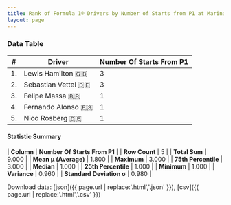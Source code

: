 ```yaml
---
title: Rank of Formula 1® Drivers by Number of Starts from P1 at Marina Bay Street Circuit
layout: page
---
```


<canvas id="chart" width="400" height="180"></canvas>
<script>
var data = {
    "datasets": [
        {
            "backgroundColor": [
                "#9C8E8D",
                "#9C8E8D",
                "#9C8E8D",
                "#9C8E8D",
                "#9C8E8D"
            ],
            "borderColor": [
                "#1D181E",
                "#1D181E",
                "#1D181E",
                "#1D181E",
                "#1D181E"
            ],
            "borderWidth": 1,
            "data": [
                3.0,
                3.0,
                1.0,
                1.0,
                1.0
            ],
            "label": "Number Of Starts From P1"
        }
    ],
    "labels": [
        "Lewis Hamilton",
        "Sebastian Vettel",
        "Felipe Massa",
        "Fernando Alonso",
        "Nico Rosberg"
    ]
};
var options = {
  legend: {
    display: false
  },
  scales: {
    xAxes: [{
      ticks: {
        beginAtZero: true,
        maxRotation: 180,
        display: window.innerWidth > 800
      }
    }],
    yAxes: [{
      ticks: {
        beginAtZero: true
      }
    }]
  },
  onResize: function(chart, size) {
    chart.options.scales.xAxes[0].ticks.display = size.width > 800;
  }
};
var chart = new Chart("chart", {
    data: data,
    type: 'bar',
    options: options
});
</script>



### Data Table

| # | Driver | Number Of Starts From P1 |
|--|--|--|
| 1. | Lewis Hamilton 🇬🇧 | 3 |
| 2. | Sebastian Vettel 🇩🇪 | 3 |
| 3. | Felipe Massa 🇧🇷 | 1 |
| 4. | Fernando Alonso 🇪🇸 | 1 |
| 5. | Nico Rosberg 🇩🇪 | 1 |

#### Statistic Summary

| **Column** | **Number Of Starts From P1** |
| **Row Count** | 5 |
| **Total Sum** | 9.000 |
| **Mean μ (Average)** | 1.800 |
| **Maximum** | 3.000 |
| **75th Percentile** | 3.000 |
| **Median** | 1.000 |
| **25th Percentile** | 1.000 |
| **Minimum** | 1.000 |
| **Variance** | 0.960 |
| **Standard Deviation σ** | 0.980 |

Download data: [json]({{ page.url | replace:'.html','.json' }}), [csv]({{ page.url | replace:'.html','.csv' }})
